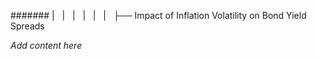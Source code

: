 ####### |   |   |   |   |   |   ├── Impact of Inflation Volatility on Bond Yield Spreads

*Add content here*